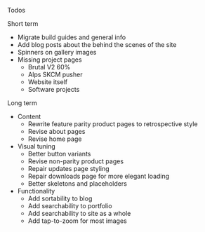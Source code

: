 Todos 


Short term
- Migrate build guides and general info
- Add blog posts about the behind the scenes of the site
- Spinners on gallery images
- Missing project pages
  - Brutal V2 60%
  - Alps SKCM pusher
  - Website itself
  - Software projects



Long term

- Content  
  - Rewrite feature parity product pages to retrospective style
  - Revise about pages
  - Revise home page
- Visual tuning
  - Better button variants
  - Revise non-parity product pages
  - Repair updates page styling
  - Repair downloads page for more elegant loading
  - Better skeletons and placeholders
- Functionality
  - Add sortability to blog
  - Add searchability to portfolio
  - Add searchability to site as a whole
  - Add tap-to-zoom for most images

